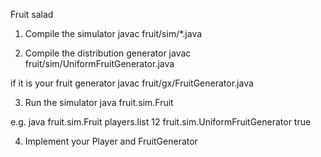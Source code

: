 Fruit salad

1. Compile the simulator
javac fruit/sim/*.java

2. Compile the distribution generator
javac fruit/sim/UniformFruitGenerator.java

if it is your fruit generator
javac fruit/gx/FruitGenerator.java

3. Run the simulator
java fruit.sim.Fruit <playerlist> <bowlsize> <distribution generator> <gui> <trace>

e.g.
java fruit.sim.Fruit players.list 12 fruit.sim.UniformFruitGenerator true

4. Implement your Player and FruitGenerator